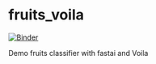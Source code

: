 # fruits_voila
[![Binder](https://mybinder.org/badge_logo.svg)](https://mybinder.org/v2/gh/parulnith/fruit_classification_voila/master?urlpath=%2Fvoila%2Frender%2Ffruit_classifier.ipynb)


Demo fruits classifier with fastai and Voila
